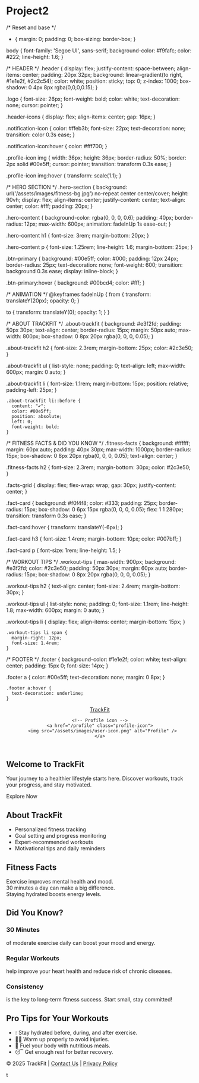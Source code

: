# Project2

/* Reset and base */
* {
  margin: 0;
  padding: 0;
  box-sizing: border-box;
}

body {
  font-family: 'Segoe UI', sans-serif;
  background-color: #f9fafc;
  color: #222;
  line-height: 1.6;
}

/* HEADER */
.header {
  display: flex;
  justify-content: space-between;
  align-items: center;
  padding: 20px 32px;
  background: linear-gradient(to right, #1e1e2f, #2c2c54);
  color: white;
  position: sticky;
  top: 0;
  z-index: 1000;
  box-shadow: 0 4px 8px rgba(0,0,0,0.15);
}

.logo {
  font-size: 26px;
  font-weight: bold;
  color: white;
  text-decoration: none;
  cursor: pointer;
}

.header-icons {
  display: flex;
  align-items: center;
  gap: 16px;
}

.notification-icon {
  color: #ffeb3b;
  font-size: 22px;
  text-decoration: none;
  transition: color 0.3s ease;
}

  .notification-icon:hover {
    color: #fff700;
  }

.profile-icon img {
  width: 36px;
  height: 36px;
  border-radius: 50%;
  border: 2px solid #00e5ff;
  cursor: pointer;
  transition: transform 0.3s ease;
}

  .profile-icon img:hover {
    transform: scale(1.1);
  }

/* HERO SECTION */
.hero-section {
  background: url('/assets/images/fitness-bg.jpg') no-repeat center center/cover;
  height: 90vh;
  display: flex;
  align-items: center;
  justify-content: center;
  text-align: center;
  color: #fff;
  padding: 20px;
}

.hero-content {
  background-color: rgba(0, 0, 0, 0.6);
  padding: 40px;
  border-radius: 12px;
  max-width: 600px;
  animation: fadeInUp 1s ease-out;
}

  .hero-content h1 {
    font-size: 3rem;
    margin-bottom: 20px;
  }

  .hero-content p {
    font-size: 1.25rem;
    line-height: 1.6;
    margin-bottom: 25px;
  }

.btn-primary {
  background: #00e5ff;
  color: #000;
  padding: 12px 24px;
  border-radius: 25px;
  text-decoration: none;
  font-weight: 600;
  transition: background 0.3s ease;
  display: inline-block;
}

  .btn-primary:hover {
    background: #00bcd4;
    color: #fff;
  }

/* ANIMATION */
@keyframes fadeInUp {
  from {
    transform: translateY(20px);
    opacity: 0;
  }

  to {
    transform: translateY(0);
    opacity: 1;
  }
}

/* ABOUT TRACKFIT */
.about-trackfit {
  background: #e3f2fd;
  padding: 50px 30px;
  text-align: center;
  border-radius: 15px;
  margin: 50px auto;
  max-width: 800px;
  box-shadow: 0 8px 20px rgba(0, 0, 0, 0.05);
}

  .about-trackfit h2 {
    font-size: 2.3rem;
    margin-bottom: 25px;
    color: #2c3e50;
  }

  .about-trackfit ul {
    list-style: none;
    padding: 0;
    text-align: left;
    max-width: 600px;
    margin: 0 auto;
  }

  .about-trackfit li {
    font-size: 1.1rem;
    margin-bottom: 15px;
    position: relative;
    padding-left: 25px;
  }

    .about-trackfit li::before {
      content: "✔";
      color: #00e5ff;
      position: absolute;
      left: 0;
      font-weight: bold;
    }

/* FITNESS FACTS & DID YOU KNOW */
.fitness-facts {
  background: #ffffff;
  margin: 60px auto;
  padding: 40px 30px;
  max-width: 1000px;
  border-radius: 15px;
  box-shadow: 0 8px 20px rgba(0, 0, 0, 0.05);
  text-align: center;
}

  .fitness-facts h2 {
    font-size: 2.3rem;
    margin-bottom: 30px;
    color: #2c3e50;
  }

.facts-grid {
  display: flex;
  flex-wrap: wrap;
  gap: 30px;
  justify-content: center;
}

.fact-card {
  background: #f0f4f8;
  color: #333;
  padding: 25px;
  border-radius: 15px;
  box-shadow: 0 6px 15px rgba(0, 0, 0, 0.05);
  flex: 1 1 280px;
  transition: transform 0.3s ease;
}

  .fact-card:hover {
    transform: translateY(-6px);
  }

  .fact-card h3 {
    font-size: 1.4rem;
    margin-bottom: 10px;
    color: #007bff;
  }

  .fact-card p {
    font-size: 1rem;
    line-height: 1.5;
  }

/* WORKOUT TIPS */
.workout-tips {
  max-width: 900px;
  background: #e3f2fd;
  color: #2c3e50;
  padding: 50px 30px;
  margin: 60px auto;
  border-radius: 15px;
  box-shadow: 0 8px 20px rgba(0, 0, 0, 0.05);
}

  .workout-tips h2 {
    text-align: center;
    font-size: 2.4rem;
    margin-bottom: 30px;
  }

  .workout-tips ul {
    list-style: none;
    padding: 0;
    font-size: 1.1rem;
    line-height: 1.8;
    max-width: 600px;
    margin: 0 auto;
  }

  .workout-tips li {
    display: flex;
    align-items: center;
    margin-bottom: 15px;
  }

    .workout-tips li span {
      margin-right: 12px;
      font-size: 1.4rem;
    }

/* FOOTER */
.footer {
  background-color: #1e1e2f;
  color: white;
  text-align: center;
  padding: 15px 0;
  font-size: 14px;
}

  .footer a {
    color: #00e5ff;
    text-decoration: none;
    margin: 0 8px;
  }

    .footer a:hover {
      text-decoration: underline;
    }





<header class="header">
  <a href="/" class="logo">TrackFit</a>

  <div class="header-icons">
    <!-- Bell icon linking to remainders -->
    <a href="/remainders" class="notification-icon" title="Notifications">
      <i class="fas fa-bell"></i>
    </a>

    <!-- Profile icon -->
    <a href="/profile" class="profile-icon">
      <img src="/assets/images/user-icon.png" alt="Profile" />
    </a>
  </div>
</header>



<section class="hero-section">
  <div class="hero-content">
    <h1>Welcome to TrackFit</h1>
    <p>Your journey to a healthier lifestyle starts here. Discover workouts, track your progress, and stay motivated.</p>
    <a routerLink="/user-dashboard" class="btn-primary">Explore Now</a>
  </div>
</section>

<section class="about-trackfit">
  <h2>About TrackFit</h2>
  <ul>
    <li>Personalized fitness tracking</li>
    <li>Goal setting and progress monitoring</li>
    <li>Expert-recommended workouts</li>
    <li>Motivational tips and daily reminders</li>
  </ul>
</section>

<section class="fitness-facts">
  <h2>Fitness Facts</h2>
  <div class="facts-grid">
    <div class="fact-card">Exercise improves mental health and mood.</div>
    <div class="fact-card">30 minutes a day can make a big difference.</div>
    <div class="fact-card">Staying hydrated boosts energy levels.</div>
  </div>
</section>

<section class="fitness-facts">
  <h2>Did You Know?</h2>
  <div class="facts-grid">
    <div class="fact-card">
      <h3>30 Minutes</h3>
      <p>of moderate exercise daily can boost your mood and energy.</p>
    </div>
    <div class="fact-card">
      <h3>Regular Workouts</h3>
      <p>help improve your heart health and reduce risk of chronic diseases.</p>
    </div>
    <div class="fact-card">
      <h3>Consistency</h3>
      <p>is the key to long-term fitness success. Start small, stay committed!</p>
    </div>
  </div>
</section>

<section class="workout-tips">
  <h2>Pro Tips for Your Workouts</h2>
  <ul>
    <li><span>💧</span> Stay hydrated before, during, and after exercise.</li>
    <li><span>🧘‍♂️</span> Warm up properly to avoid injuries.</li>
    <li><span>🍎</span> Fuel your body with nutritious meals.</li>
    <li><span>😴</span> Get enough rest for better recovery.</li>
  </ul>
</section>

<footer class="footer">
  <p>&copy; 2025 TrackFit | <a href="#">Contact Us</a> | <a href="#">Privacy Policy</a></p>
</footer>t
